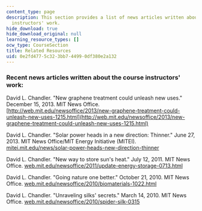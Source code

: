 ```yaml
---
content_type: page
description: This section provides a list of news articles written about the course
  instructors' work.
hide_download: true
hide_download_original: null
learning_resource_types: []
ocw_type: CourseSection
title: Related Resources
uid: 0e2fd477-5c32-3bb7-4499-0df380e2a132
---
```


### Recent news articles written about the course instructors' work:

David L. Chandler. "New graphene treatment could unleash new uses." December 15, 2013. MIT News Office. [http://web.mit.edu/newsoffice/2013/new-graphene-treatment-could-unleash-new-uses-1215.html](http://web.mit.edu/newsoffice/2013/new-graphene-treatment-could-unleash-new-uses-1215.html)

David L. Chandler. "Solar power heads in a new direction: Thinner." June 27, 2013. MIT News Office/MIT Energy Initiative (MITEI).  [mitei.mit.edu/news/solar-power-heads-new-direction-thinner](http://energy.mit.edu/news/solar-power-heads-in-a-new-direction-thinner/)

David L. Chandler. "New way to store sun's heat." July 12, 2011. MIT News Office. [web.mit.edu/newsoffice/2011/update-energy-storage-0713.html](http://web.mit.edu/newsoffice/2011/update-energy-storage-0713.html)

David L. Chandler. "Going nature one better." October 21, 2010. MIT News Office. [web.mit.edu/newsoffice/2010/biomaterials-1022.html](http://web.mit.edu/newsoffice/2010/biomaterials-1022.html)

David L. Chandler. "Unraveling silks' secrets." March 14, 2010. MIT News Office. [web.mit.edu/newsoffice/2010/spider-silk-0315](http://web.mit.edu/newsoffice/2010/spider-silk-0315)